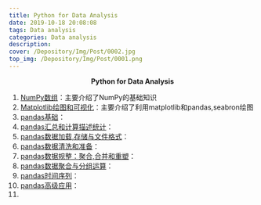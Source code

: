 ```yaml
---
title: Python for Data Analysis
date: 2019-10-18 20:08:08
tags: Data analysis
categories: Data analysis
description: 
cover: /Depository/Img/Post/0002.jpg
top_img: /Depository/Img/Post/0001.png
---
```


**<center>Python for Data Analysis</center>**


1. [NumPy数组](https://everetthuang.github.io/2019/10/12/002)：主要介绍了NumPy的基础知识
2. [Matplotlib绘图和可视化](https://everetthuang.github.io/2019/10/12/003)：主要介绍了利用matplotlib和pandas,seabron绘图
3. [pandas基础]()：
4. [pandas汇总和计算描述统计]()：
5. [pandas数据加载,存储与文件格式]()：
6. [pandas数据清洗和准备]()：
7. [pandas数据规整：聚合,合并和重塑]()：
8. [pandas数据聚合与分组运算]()：
9. [pandas时间序列]()：
10. [pandas高级应用]()：
11. 

